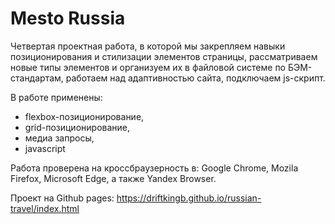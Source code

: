# Mesto Russia

Четвертая проектная работа, в которой мы закрепляем навыки позиционирования и стилизации элементов страницы, рассматриваем новые типы элементов и организуем их в файловой системе по БЭМ-стандартам, работаем над адаптивностью сайта, подключаем js-скрипт.

В работе применены:

* flexbox-позиционирование,
* grid-позиционирование,
* медиа запросы,
* javascript

Работа проверена на кроссбраузерность в: Google Chrome, Mozila Firefox, Microsoft Edge, а также Yandex Browser.

Проект на Github pages: https://driftkingb.github.io/russian-travel/index.html
